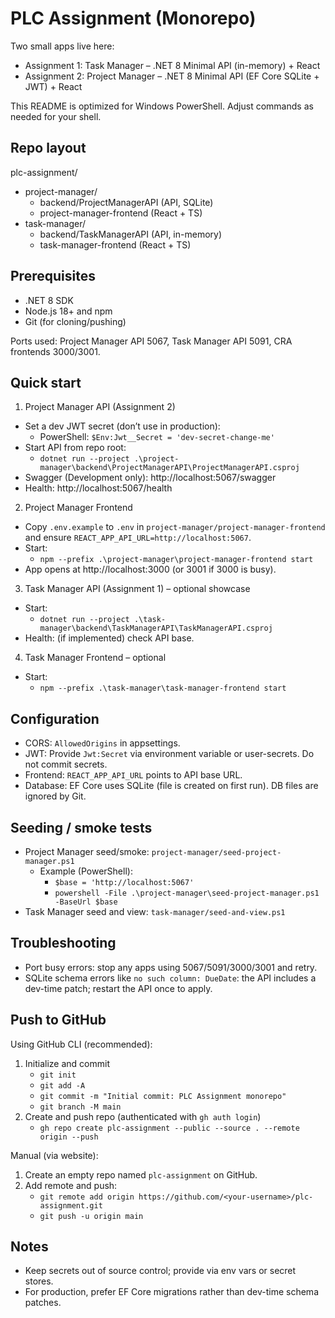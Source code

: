 # PLC Assignment (Monorepo)

Two small apps live here:
- Assignment 1: Task Manager – .NET 8 Minimal API (in-memory) + React
- Assignment 2: Project Manager – .NET 8 Minimal API (EF Core SQLite + JWT) + React

This README is optimized for Windows PowerShell. Adjust commands as needed for your shell.

## Repo layout

plc-assignment/
- project-manager/
  - backend/ProjectManagerAPI (API, SQLite)
  - project-manager-frontend (React + TS)
- task-manager/
  - backend/TaskManagerAPI (API, in-memory)
  - task-manager-frontend (React + TS)

## Prerequisites

- .NET 8 SDK
- Node.js 18+ and npm
- Git (for cloning/pushing)

Ports used: Project Manager API 5067, Task Manager API 5091, CRA frontends 3000/3001.

## Quick start

1) Project Manager API (Assignment 2)
- Set a dev JWT secret (don’t use in production):
  - PowerShell: `$Env:Jwt__Secret = 'dev-secret-change-me'`
- Start API from repo root:
  - `dotnet run --project .\project-manager\backend\ProjectManagerAPI\ProjectManagerAPI.csproj`
- Swagger (Development only): http://localhost:5067/swagger
- Health: http://localhost:5067/health

2) Project Manager Frontend
- Copy `.env.example` to `.env` in `project-manager/project-manager-frontend` and ensure `REACT_APP_API_URL=http://localhost:5067`.
- Start:
  - `npm --prefix .\project-manager\project-manager-frontend start`
- App opens at http://localhost:3000 (or 3001 if 3000 is busy).

3) Task Manager API (Assignment 1) – optional showcase
- Start:
  - `dotnet run --project .\task-manager\backend\TaskManagerAPI\TaskManagerAPI.csproj`
- Health: (if implemented) check API base.

4) Task Manager Frontend – optional
- Start:
  - `npm --prefix .\task-manager\task-manager-frontend start`

## Configuration

- CORS: `AllowedOrigins` in appsettings.
- JWT: Provide `Jwt:Secret` via environment variable or user-secrets. Do not commit secrets.
- Frontend: `REACT_APP_API_URL` points to API base URL.
- Database: EF Core uses SQLite (file is created on first run). DB files are ignored by Git.

## Seeding / smoke tests

- Project Manager seed/smoke: `project-manager/seed-project-manager.ps1`
  - Example (PowerShell):
    - `$base = 'http://localhost:5067'`
    - `powershell -File .\project-manager\seed-project-manager.ps1 -BaseUrl $base`
- Task Manager seed and view: `task-manager/seed-and-view.ps1`

## Troubleshooting

- Port busy errors: stop any apps using 5067/5091/3000/3001 and retry.
- SQLite schema errors like `no such column: DueDate`: the API includes a dev-time patch; restart the API once to apply.

## Push to GitHub

Using GitHub CLI (recommended):
1. Initialize and commit
   - `git init`
   - `git add -A`
   - `git commit -m "Initial commit: PLC Assignment monorepo"`
   - `git branch -M main`
2. Create and push repo (authenticated with `gh auth login`)
   - `gh repo create plc-assignment --public --source . --remote origin --push`

Manual (via website):
1. Create an empty repo named `plc-assignment` on GitHub.
2. Add remote and push:
   - `git remote add origin https://github.com/<your-username>/plc-assignment.git`
   - `git push -u origin main`

## Notes

- Keep secrets out of source control; provide via env vars or secret stores.
- For production, prefer EF Core migrations rather than dev-time schema patches.
